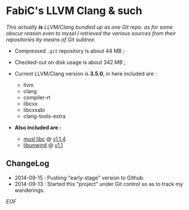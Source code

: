 # FabiC's LLVM Clang & such

_This actually **is** LLVM/Clang bundled up as one Git repo. as for some obscur reason even to mysel I retrieved the various sources from their repositories by means of Git subtree._

* Compressed `.git` repository is about 44 MB ;

* Checked-out on disk usage is about 342 MB ;

* Current LLVM/Clang version is **3.5.0**, in here included are :

  - llvm
  - clang
  - compiler-rt
  - libcxx
  - libcxxabi
  - clang-tools-extra

* **Also included are :**

  - [musl libc](http://www.musl-libc.org) @ [v1.1.4](http://git.musl-libc.org/cgit/musl/tree/?id=v1.1.4)
  - [libunwind](http://www.nongnu.org/libunwind/) @ [v1.1](http://git.savannah.gnu.org/gitweb/?p=libunwind.git;a=shortlog;h=refs/tags/v1.1)


## ChangeLog

* 2014-09-15 : Pushing "early-stage" version to Github.
* 2014-09-13 : Started this "project" under Git control so as to track my wanderings.

_EOF_